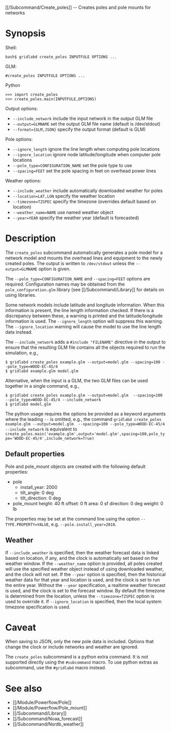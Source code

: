 [[/Subcommand/Create_poles]] -- Creates poles and pole mounts for networks

# Synopsis

Shell:

~~~
bash$ gridlabd create_poles INPUTFULE OPTIONS ...
~~~

GLM:

~~~
#create_poles INPUTFULE OPTIONS ...
~~~

Python

~~~
>>> import create_poles
>>> create_poles.main(INPUTFULE,OPTIONS)
~~~

Output options:

  * `--include_network`                 include the input network in the output GLM file
  * `--output=GLMNAME`                  set the output GLM file name (default is /dev/stdout)
  * `--format={GLM,JSON}`               specify the output format (default is GLM)

Pole options:

  * `--ignore_length`                   ignore the line length when computing pole locations
  * `--ignore_location`                 ignore node latitude/longitude when computer pole locations
  * `--pole_type=CONFIGURATION_NAME`    set the pole type to use
  * `--spacing=FEET`                    set the pole spacing in feet on overhead power lines

Weather options:

  * `--include_weather`                 include automatically downloaded weather for poles
  * `--location=LAT,LON`                specify the weather location
  * `--timezone=TZSPEC`                 specify the timezone (overrides default based on location)
  * `--weather_name=NAME`               use named weather object
  * `--year=YEAR`                       specify the weather year (default is forecasted)

# Description

The `create_poles` subcommand automatically generates a pole model for a network model and
mounts the overhead lines and equipment to the newly created poles.  The output is written to
`/dev/stdout` unless the `--output=GLMNAME` option is given.

The `--pole_type=CONFIGURATION_NAME` and `--spacing=FEET` options are required.  Configuration names
may be obtained from the `pole_configuration.glm` library (see [[/Subcommand/Library]] for details
on using libraries.

Some network models include latitude and longitude information.  When this information is present,
the line length information checked.  If there is a discrepancy between these, a warning is printed
and the latitude/longitude information is used.  The `--ignore_length` option will suppress this
warning. The `--ignore_location` warning will cause the model to use the line length data instead.

The `--include_network` adds a `#include "FILENAME"` directive in the output to ensure that the 
resulting GLM file contains all the objects required to run the simulation, e.g.,

~~~
$ gridlabd create_poles example.glm --output=model.glm --spacing=100 --pole_type=WOOD-EC-45/4
$ gridlabd example.glm model.glm
~~~

Alternative, when the input is a GLM, the two GLM files can be used together in a single command, e.g.,

~~~
$ gridlabd create_poles example.glm --output=model.glm  --spacing=100 --pole_type=WOOD-EC-45/4 --include_network
$ gridlabd model.glm
~~~

The python usage requires the options be provided as a keyword arguments where the leading `--` is
omitted, e.g., the command `gridlabd create_poles example.glm --output=model.glm  --spacing=100 --pole_type=WOOD-EC-45/4 --include_network` is equivalent to `create_poles.main('example.glm',output='model.glm',spacing=100,pole_type='WOOD-EC-45/4',include_network=True)`

## Default properties

Pole and pole_mount objects are created with the following default properties:

  * pole
    - install_year: 2000
    - tilt_angle: 0 deg
    - tilt_direction: 0 deg
  * pole_mount
    height: 40 ft
    offset: 0 ft
    area: 0 sf
    direction: 0 deg
    weight: 0 lb

The properties may be set at the command line using the option `--TYPE.PROPERTY=VALUE`, e.g. `--pole.install_year=2010`.

## Weather

If `--include_weather` is specified, then the weather forecast data is linked based on location, if any, and the clock is automatically set based on the weather window.  If the `--weather_name` option is provided, all poles created will use the specified weather object instead of using downloaded weather, and the clock will not set.  If the `--year` option is specified, then the historical weather data for that year and location is used, and the clock is set to run the entire year.  Without the `--year` specification, a realtime weather forecast is used, and the clock is set to the forecast window. By default the timezone is determined from the location, unless the `--timezone=TZSPEC` option is used to override it. If `--ignore_location` is specified, then the local system timezone specification is used.

# Caveat

When saving to JSON, only the new pole data is included.  Options that
change the clock or include networks and weather are ignored.

The `create_poles` subcommand is a python extra command. It is not supported directly using the `#subcommand` macro.  To use python extras as subcommand, use the `#gridlabd` macro instead.

# See also

* [[/Module/Powerflow/Pole]]
* [[/Module/Powerflow/Pole_mount]]
* [[/Subcommand/Library]]
* [[/Subcommand/Noaa_forecast]]
* [[/Subcommand/Nsrdb_weather]]
